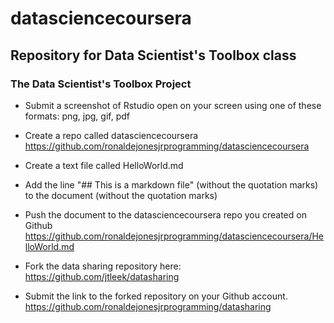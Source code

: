 # datasciencecoursera
## Repository for Data Scientist's Toolbox class
### The Data Scientist's Toolbox Project

* Submit a screenshot of Rstudio open on your screen using one of these formats: png, jpg, gif, pdf
* Create a repo called datasciencecoursera https://github.com/ronaldejonesjrprogramming/datasciencecoursera

* Create a text file called HelloWorld.md
* Add the line "## This is a markdown file" (without the quotation marks) to the document (without the quotation marks)
* Push the document to the datasciencecoursera repo you created on Github https://github.com/ronaldejonesjrprogramming/datasciencecoursera/HelloWorld.md

* Fork the data sharing repository here: https://github.com/jtleek/datasharing
* Submit the link to the forked repository on your Github account. 
https://github.com/ronaldejonesjrprogramming/datasharing

